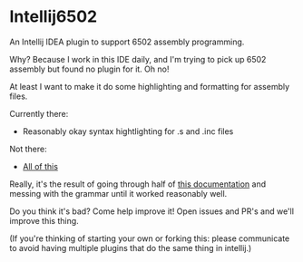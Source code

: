 # Intellij6502
An Intellij IDEA plugin to support 6502 assembly programming.

Why?
Because I work in this IDE daily,
and I'm trying to pick up 6502 assembly but found no plugin for it.
Oh no!

At least I want to make it do some highlighting and formatting for assembly files.

Currently there:
* Reasonably okay syntax hightlighting for .s and .inc files

Not there:
* [All of this](https://github.com/matozoid/Intellij6502/issues)

Really, it's the result of going through half of [this documentation](http://www.jetbrains.org/intellij/sdk/docs/tutorials/custom_language_support_tutorial.html)
and messing with the grammar until it worked reasonably well.

Do you think it's bad?
Come help improve it!
Open issues and PR's and we'll improve this thing.

(If you're thinking of starting your own or forking this:
please communicate to avoid having multiple plugins that do the same thing in intellij.)
